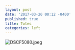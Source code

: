 ```yaml
---
layout: post
date: '2017-03-20 00:12 -0400'
published: true
title: Totes
categories: left
---
```

![DSCF5080.jpeg]({{site.baseurl}}/assets/img/DSCF5080.jpeg)
